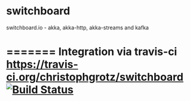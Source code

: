 switchboard
===========

switchboard.io - akka, akka-http, akka-streams and kafka

=======
Integration via travis-ci https://travis-ci.org/christophgrotz/switchboard
[![Build Status](https://travis-ci.org/christophgrotz/switchboard.png?branch=master)](https://travis-ci.org/christophgrotz/switchboard)
=======

